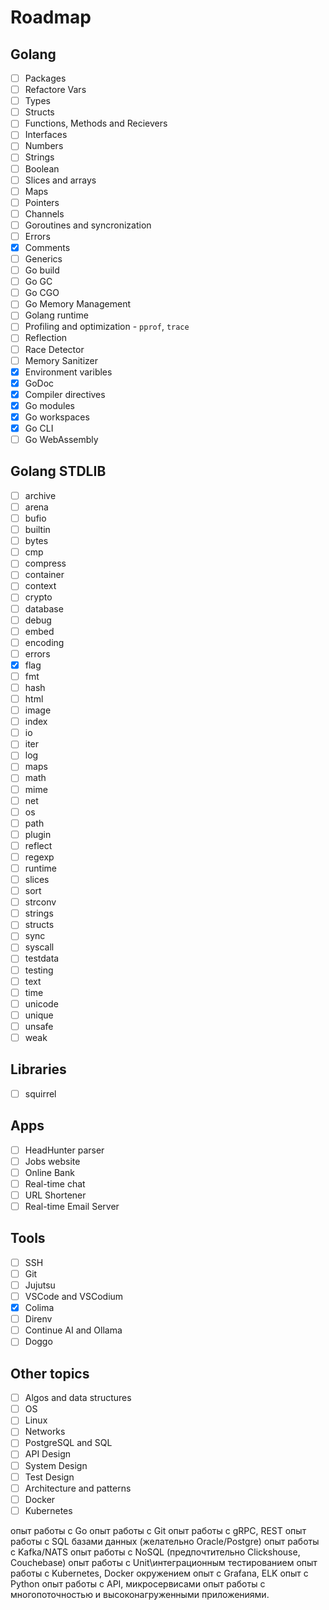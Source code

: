 # Roadmap

## Golang

- [ ] Packages
- [ ] Refactore Vars
- [ ] Types
- [ ] Structs
- [ ] Functions, Methods and Recievers
- [ ] Interfaces
- [ ] Numbers
- [ ] Strings
- [ ] Boolean
- [ ] Slices and arrays
- [ ] Maps
- [ ] Pointers
- [ ] Channels
- [ ] Goroutines and syncronization
- [ ] Errors
- [X] Comments
- [ ] Generics
- [ ] Go build
- [ ] Go GC
- [ ] Go CGO
- [ ] Go Memory Management
- [ ] Golang runtime
- [ ] Profiling and optimization - `pprof`, `trace`
- [ ] Reflection
- [ ] Race Detector
- [ ] Memory Sanitizer
- [X] Environment varibles
- [X] GoDoc
- [X] Compiler directives
- [X] Go modules
- [X] Go workspaces
- [X] Go CLI
- [ ] Go WebAssembly

## Golang STDLIB

- [ ] archive
- [ ] arena
- [ ] bufio
- [ ] builtin
- [ ] bytes
- [ ] cmp
- [ ] compress
- [ ] container
- [ ] context
- [ ] crypto
- [ ] database
- [ ] debug
- [ ] embed
- [ ] encoding
- [ ] errors
- [X] flag
- [ ] fmt
- [ ] hash
- [ ] html
- [ ] image
- [ ] index
- [ ] io
- [ ] iter
- [ ] log
- [ ] maps
- [ ] math
- [ ] mime
- [ ] net
- [ ] os
- [ ] path
- [ ] plugin
- [ ] reflect
- [ ] regexp
- [ ] runtime
- [ ] slices
- [ ] sort
- [ ] strconv
- [ ] strings
- [ ] structs
- [ ] sync
- [ ] syscall
- [ ] testdata
- [ ] testing
- [ ] text
- [ ] time
- [ ] unicode
- [ ] unique
- [ ] unsafe
- [ ] weak

## Libraries

- [ ] squirrel

## Apps

- [ ] HeadHunter parser
- [ ] Jobs website
- [ ] Online Bank
- [ ] Real-time chat
- [ ] URL Shortener
- [ ] Real-time Email Server

## Tools

- [ ] SSH
- [ ] Git
- [ ] Jujutsu
- [ ] VSCode and VSCodium
- [X] Colima
- [ ] Direnv
- [ ] Continue AI and Ollama
- [ ] Doggo

## Other topics

- [ ] Algos and data structures
- [ ] OS
- [ ] Linux
- [ ] Networks
- [ ] PostgreSQL and SQL
- [ ] API Design
- [ ] System Design
- [ ] Test Design
- [ ] Architecture and patterns
- [ ] Docker
- [ ] Kubernetes

опыт работы с Go
опыт работы c Git
опыт работы c gRPC, REST
опыт работы с SQL базами данных (желательно Oracle/Postgre)
опыт работы с Kafka/NATS
опыт работы с NoSQL (предпочтительно Clickshouse, Couchebase)
опыт работы с Unit\интеграционным тестированием
опыт работы с Kubernetes, Docker окружением
опыт с Grafana, ELK
опыт с Python
опыт работы с API, микросервисами
опыт работы с многопоточностью и высоконагруженными приложениями.
